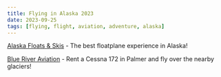 ```yaml
---
title: Flying in Alaska 2023
date: 2023-09-25
tags: [flying, flight, aviation, adventure, alaska]
---
```


<script>
    import FlickrPhotoset from '$lib/components/FlickrPhotoset.svelte'
    import AdventureMap from '$lib/components/AdventureMap.svelte'

    const tracks = [
        { 
            filename: 'alaska_20230807_paaq-paaq.kml',
            startLabel: 'Rental checkout',
            startIcon: 'flight'
        },
        { 
            filename: 'alaska_20230808_ak8-spink.kml',
            startLabel: 'Out to Spink Lake',
            startIcon: 'flight'
        },
        { 
            filename: 'alaska_20230808_spink-ak8.kml',
            startLabel: 'Spink Lake to AK8',
            startIcon: 'flight'
        },
        { 
            filename: 'alaska_20230810_knik-with-jeremy.kml',
            startLabel: 'Glaciers with Jeremy',
            startIcon: 'flight'
        },
        { 
            filename: 'alaska_20230811_ak8-chalatna.kml',
            startLabel: 'Out to Chalatna Lake',
            startIcon: 'flight'
        },
        { 
            filename: 'alaska_20230811_chalatna-camera-recovery.kml',
            startLabel: 'Camera recovery',
            startIcon: 'flight'
        },
        { 
            filename: 'alaska_20230811_chalatna-ak8.kml',
            startLabel: 'Chalatna Lake to AK8',
            startIcon: 'flight'
        },
    ]

    const points = [
        {
            label: "Mom's Cabin",
            lat: 61.615759768335884, 
            lng: -149.57266027404367,
        },
        {
            label: "Springer Stables",
            lat: 61.57177169203703,
            lng: -149.09123842818076
        },
        {
            label: "Colony Glacier",
            lat: 61.239444400000004,
            lng: -148.5075,
            type: "photo",
        },
        {
            label: "Knik Glacier",
            lng: -148.2986111,
            lat: 61.3675,
            type: "photo",
        },
        {
            label: "Matanuska Glacier",
            lng: -147.5811111,
            lat: 61.6558333,
            type: "photo",
        },
        {
            label: "Talkeetna Alaska Teleport",
            lat: 62.332909734155294, 
            lng: -150.03225988465874,
            type: "photo",
        },
        {
            label: "Chalatna Lake",
            lat: 62.48202743797692,
            lng: -151.46020107597855,
            type: "photo",
        },
        {
            label: "Spink Lake",
            lat: 62.78023623893523,
            lng: -150.24019525635345,
            type: "photo",
        }
    ]
</script>

<AdventureMap tracks={tracks} points={points} />

[Alaska Floats & Skis](https://alaskafloats.com/) - The best floatplane experience in Alaska!

[Blue River Aviation](https://www.blueriveraviation.com/) - Rent a Cessna 172 in Palmer and fly over the nearby glaciers!

<FlickrPhotoset photoset_id="72177720310368251" />
